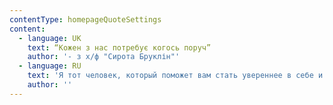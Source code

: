 ```yaml
---
contentType: homepageQuoteSettings
content:
  - language: UK
    text: “Кожен з нас потребує когось поруч”
    author: '- з х/ф "Сирота Бруклін"'
  - language: RU
    text: 'Я тот человек, который поможет вам стать увереннее в себе и полюбить себя.'
    author: ''
---
```

